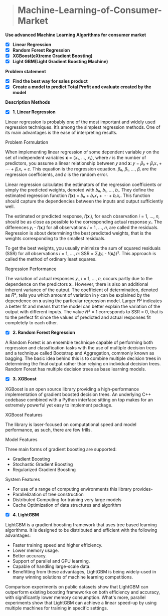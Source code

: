># Machine-Learning-of-Consumer-Market

**Use advanced Machine Learning Algorithms for consumer market**
- [x] **Linear Regression**
- [x] **Random Forest Regression**
- [x] **XGBoost(eXtreme Gradient Boosting)**
- [x] **Light GBM(Light Gradient Boosting Machine)**

**Problem statement**
- [x] **Find the best way for sales product**
- [x] **Create a model to predict Total Profit and evaluate created by the model**

**Description Methods**

- [x] **1. Linear Regression**

Linear regression is probably one of the most important and widely used regression techniques. It’s among the simplest regression methods. One of its main advantages is the ease of interpreting results.

Problem Formulation

When implementing linear regression of some dependent variable 𝑦 on the set of independent variables 𝐱 = (𝑥₁, …, 𝑥ᵣ), where 𝑟 is the number of predictors, you assume a linear relationship between 𝑦 and 𝐱: 𝑦 = 𝛽₀ + 𝛽₁𝑥₁ + ⋯ + 𝛽ᵣ𝑥ᵣ + 𝜀. This equation is the regression equation. 𝛽₀, 𝛽₁, …, 𝛽ᵣ are the regression coefficients, and 𝜀 is the random error.

Linear regression calculates the estimators of the regression coefficients or simply the predicted weights, denoted with 𝑏₀, 𝑏₁, …, 𝑏ᵣ. They define the estimated regression function 𝑓(𝐱) = 𝑏₀ + 𝑏₁𝑥₁ + ⋯ + 𝑏ᵣ𝑥ᵣ. This function should capture the dependencies between the inputs and output sufficiently well.

The estimated or predicted response, 𝑓(𝐱ᵢ), for each observation 𝑖 = 1, …, 𝑛, should be as close as possible to the corresponding actual response 𝑦ᵢ. The differences 𝑦ᵢ - 𝑓(𝐱ᵢ) for all observations 𝑖 = 1, …, 𝑛, are called the residuals. Regression is about determining the best predicted weights, that is the weights corresponding to the smallest residuals.

To get the best weights, you usually minimize the sum of squared residuals (SSR) for all observations 𝑖 = 1, …, 𝑛: SSR = Σᵢ(𝑦ᵢ - 𝑓(𝐱ᵢ))². This approach is called the method of ordinary least squares.

Regression Performance

The variation of actual responses 𝑦ᵢ, 𝑖 = 1, …, 𝑛, occurs partly due to the dependence on the predictors 𝐱ᵢ. However, there is also an additional inherent variance of the output. The coefficient of determination, denoted as 𝑅², tells you which amount of variation in 𝑦 can be explained by the dependence on 𝐱 using the particular regression model. Larger 𝑅² indicates a better fit and means that the model can better explain the variation of the output with different inputs. The value 𝑅² = 1 corresponds to SSR = 0, that is to the perfect fit since the values of predicted and actual responses fit completely to each other.

- [x] **2. Random Forest Regression**

A Random Forest is an ensemble technique capable of performing both regression and classification tasks with the use of multiple decision trees and a technique called Bootstrap and Aggregation, commonly known as bagging. The basic idea behind this is to combine multiple decision trees in determining the final output rather than relying on individual decision trees. Random Forest has multiple decision trees as base learning models.

- [x] **3. XGBoost**

XGBoost is an open source library providing a high-performance implementation of gradient boosted decision trees. An underlying C++ codebase combined with a Python interface sitting on top makes for an extremely powerful yet easy to implement package.

XGBoost Features

The library is laser-focused on computational speed and model performance, as such, there are few frills.

Model Features

Three main forms of gradient boosting are supported:

- Gradient Boosting
- Stochastic Gradient Boosting
- Regularized Gradient Boosting
 
 System Features
 
- For use of a range of computing environments this library provides-
- Parallelization of tree construction
- Distributed Computing for training very large models
- Cache Optimization of data structures and algorithm

- [x] **4. LightGBM**

LightGBM is a gradient boosting framework that uses tree based learning algorithms. It is designed to be distributed and efficient with the following advantages:

- Faster training speed and higher efficiency.
- Lower memory usage.
- Better accuracy.
- Support of parallel and GPU learning.
- Capable of handling large-scale data.
- Benefitting from these advantages, LightGBM is being widely-used in many winning solutions of machine learning competitions.

Comparison experiments on public datasets show that LightGBM can outperform existing boosting frameworks on both efficiency and accuracy, with significantly lower memory consumption. What's more, parallel experiments show that LightGBM can achieve a linear speed-up by using multiple machines for training in specific settings.

